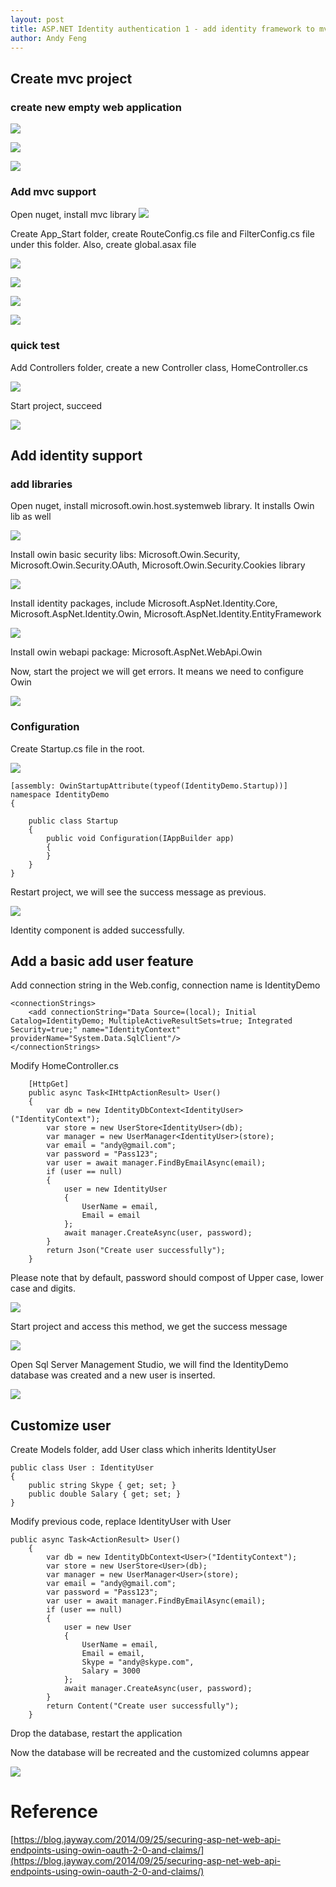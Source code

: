 ```yaml
---
layout: post
title: ASP.NET Identity authentication 1 - add identity framework to mvc project
author: Andy Feng
---
```


## Create mvc project ##
### create new empty web application ###

![](/images/posts/20160604-create-project-1.png)

![](/images/posts/20160604-create-mvc-project-2.png)

![](/images/posts/20160604-create-mvc-project-3.png)

### Add mvc support ###
Open nuget, install mvc library
![](/images/posts/20160604-create-mvc-project-4.png)

Create App_Start folder, create RouteConfig.cs file and FilterConfig.cs file under this folder. Also, create global.asax file

![](/images/posts/20160604-create-mvc-project-5.png)

![](/images/posts/20160604-create-mvc-project-6.png)

![](/images/posts/20160604-create-mvc-project-7.png)

![](/images/posts/20160604-create-mvc-project-8.png)

### quick test ###

Add Controllers folder, create a new Controller class, HomeController.cs

![](/images/posts/20160604-create-mvc-project-9.png)

Start project, succeed

![](/images/posts/20160604-create-mvc-project-10.png)

## Add identity support ##

### add libraries ###

Open nuget, install microsoft.owin.host.systemweb library. It installs Owin lib as well

![](/images/posts/20160604-add-identity-1.png)

Install owin basic security libs: Microsoft.Owin.Security, Microsoft.Owin.Security.OAuth, Microsoft.Owin.Security.Cookies library

![](/images/posts/20160604-add-identity-2.png)

Install identity packages, include Microsoft.AspNet.Identity.Core, Microsoft.AspNet.Identity.Owin, Microsoft.AspNet.Identity.EntityFramework

![](/images/posts/20160604-add-identity-3.png)

Install owin webapi package: Microsoft.AspNet.WebApi.Owin

Now, start the project we will get errors. It means we need to configure Owin

![](/images/posts/20160604-add-identity-4.png)

### Configuration ###
Create Startup.cs file in the root. 

![](/images/posts/20160604-add-identity-5.png)

	[assembly: OwinStartupAttribute(typeof(IdentityDemo.Startup))]
	namespace IdentityDemo
	{
	    
	    public class Startup
	    {
	        public void Configuration(IAppBuilder app)
	        {
	        }
	    }
	}

Restart project, we will see the success message as previous.

![](/images/posts/20160604-create-mvc-project-10.png)

Identity component is added successfully.

## Add a basic add user feature ##

Add connection string in the Web.config, connection name is IdentityDemo
	
	<connectionStrings>
    	<add connectionString="Data Source=(local); Initial Catalog=IdentityDemo; MultipleActiveResultSets=true; Integrated Security=true;" name="IdentityContext" providerName="System.Data.SqlClient"/>
	</connectionStrings>

Modify HomeController.cs

	   	[HttpGet]
		public async Task<IHttpActionResult> User()
		{
		    var db = new IdentityDbContext<IdentityUser>("IdentityContext");
		    var store = new UserStore<IdentityUser>(db);
		    var manager = new UserManager<IdentityUser>(store);
		    var email = "andy@gmail.com";
		    var password = "Pass123";
		    var user = await manager.FindByEmailAsync(email); 
		    if (user == null)
		    {
		        user = new IdentityUser
		        {
		            UserName = email,
		            Email = email
		        };
		        await manager.CreateAsync(user, password);
		    }
		    return Json("Create user successfully");
		}

Please note that by default, password should compost of Upper case, lower case and digits.

![](/images/posts/20160604-add-identity-6.png)

Start project and access this method, we get the success message

![](/images/posts/20160604-add-identity-7.png)

Open Sql Server Management Studio, we will find the IdentityDemo database was created and a new user is inserted.

![](/images/posts/20160604-add-identity-8.png)

## Customize user ##

Create Models folder, add User class which inherits IdentityUser

	public class User : IdentityUser
    {
        public string Skype { get; set; }
        public double Salary { get; set; }
    }

Modify previous code, replace IdentityUser with User

	public async Task<ActionResult> User()
        {
            var db = new IdentityDbContext<User>("IdentityContext");
            var store = new UserStore<User>(db);
            var manager = new UserManager<User>(store);
            var email = "andy@gmail.com";
            var password = "Pass123";
            var user = await manager.FindByEmailAsync(email);
            if (user == null)
            {
                user = new User
                {
                    UserName = email,
                    Email = email,
                    Skype = "andy@skype.com",
                    Salary = 3000
                };
                await manager.CreateAsync(user, password);
            }
            return Content("Create user successfully");
        }

Drop the database, restart the application

Now the database will be recreated and the customized columns appear

![](/images/posts/20160604-add-identity-9.png)

# Reference #
[https://blog.jayway.com/2014/09/25/securing-asp-net-web-api-endpoints-using-owin-oauth-2-0-and-claims/](https://blog.jayway.com/2014/09/25/securing-asp-net-web-api-endpoints-using-owin-oauth-2-0-and-claims/)